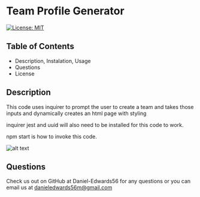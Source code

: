 # Team Profile Generator

[![License: MIT](https://img.shields.io/badge/License-MIT-yellow.svg)](https://opensource.org/licenses/MIT)

## Table of Contents

- Description, Instalation, Usage
- Questions
- License

## Description

This code uses inquirer to prompt the user to create a team and takes those inputs and dynamically creates an html page with styling

inquirer jest and uuid will also need to be installed for this code to work.

npm start is how to invoke this code.

![alt text](https://github.com/Daniel-Edwards56/Team_profile_generator/blob/main/demo.gif?raw=true)

## Questions

Check us out on GitHub at Daniel-Edwards56 for any questions or you can email us at danieledwards56m@gmail.com
